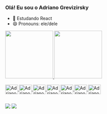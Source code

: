 ### Olá! Eu sou o Adriano Grevizirsky

- 🌱 Estudando React
- 😄 Pronouns: ele/dele

 <div>
  <a href="https://github.com/grevizirsky">
  <img height="152em" src="https://github-readme-stats.vercel.app/api?username=grevizirsky&show_icons=true&theme=radical&include_all_commits=true&count_private=true&rank_icon=github&hide_border=true"/>
  <img height="152em" src="https://github-readme-stats.vercel.app/api/top-langs/?username=grevizirsky&layout=compact&langs_count=7&theme=radical&hide_border=true"/>
</div>
  <div style="display: inline_block"><br>
  <img align="center" alt="Adriano-Swift" height="30" width="40" src="https://cdn.jsdelivr.net/gh/devicons/devicon/icons/swift/swift-original.svg">
  <img align="center" alt="Adriano-Ts" height="30" width="40" src="https://cdn.jsdelivr.net/gh/devicons/devicon/icons/typescript/typescript-original.svg">
  <img align="center" alt="Adriano-Js" height="30" width="40" src="https://cdn.jsdelivr.net/gh/devicons/devicon/icons/javascript/javascript-original.svg">
  <img align="center" alt="Adriano-React" height="30" width="40" src="https://cdn.jsdelivr.net/gh/devicons/devicon/icons/react/react-original.svg">
  <img align="center" alt="Adriano-HTML" height="30" width="40" src="https://cdn.jsdelivr.net/gh/devicons/devicon/icons/html5/html5-original.svg">
  <img align="center" alt="Adriano-CSS" height="30" width="40" src="https://cdn.jsdelivr.net/gh/devicons/devicon/icons/css3/css3-original.svg">
  <img align="center" alt="Adriano-Oracle" height="30" width="40" src="https://cdn.jsdelivr.net/gh/devicons/devicon/icons/oracle/oracle-original.svg">
</div>

##
  
  <a href = "mailto:grevizirsky@gmail.com"><img src="https://img.shields.io/badge/Gmail-D14836?style=for-the-badge&logo=gmail&logoColor=white" target="_blank"></a>
  <a href="https://www.linkedin.com/in/adriano-grevizirsky-leite/" target="_blank"><img src="https://img.shields.io/badge/-LinkedIn-%230077B5?style=for-the-badge&logo=linkedin&logoColor=white" target="_blank"></a>   
